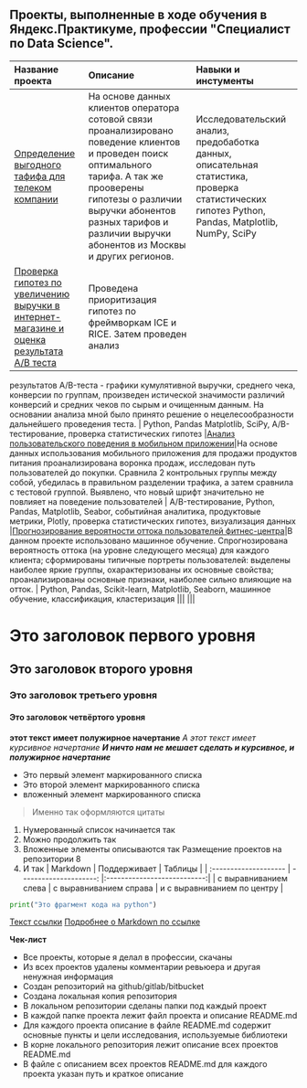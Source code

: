 ## Проекты, выполненные в ходе обучения в Яндекс.Практикуме, профессии "Специалист по Data Science".
| Название проекта | Описание | Навыки и инстументы |
| :-------------------- | :--------------------- |:---------------------------|
| [Определение выгодного тафифа для телеком компании](https://github.com/Barsik146-git/Yandex-praktikum-projects/blob/main/Searchig_oplimal_tariff/Searchig_oplimal_tariff.ipynb) | На основе данных клиентов оператора сотовой связи проанализировано поведение клиентов и проведен поиск оптимального тарифа. А так же прооверены гипотезы о различии выручки абонентов разных тарифов и различии выручки абонентов из Москвы и других регионов. | Исследовательский анализ, предобаботка данных, описательная статистика, проверка статистических гипотез Python, Pandas, Matplotlib, NumPy, SciPy|
|[Проверка гипотез по увеличению выручки в интернет-магазине и оценка результата A/B теста](https://github.com/Barsik146-git/Yandex-praktikum-projects/blob/main/AB_test_for_an_online_store/AB_test_for_an_online_store.ipynb) | Проведена приоритизация гипотез по фреймворкам ICE и RICE. Затем проведен анализ
результатов A/B-теста - графики кумулятивной выручки, среднего чека, конверсии по группам, произведен истической значимости различий конверсий
и средних чеков по сырым и очищенным данным. На основании анализа мной было принято решение о нецелесообразности дальнейшего проведения теста. | Python, Pandas Matplotlib, SciPy, A/B-тестирование, проверка статистических гипотез
|[Анализ пользовательского поведения в мобильном приложении](https://github.com/Barsik146-git/Yandex-praktikum-projects/blob/main/AB_for_mobile_App/AB_for_mobile_App.ipynb)|На основе данных использования мобильного приложения для продажи продуктов питания проанализирована воронка продаж, исследован путь пользователей до покупки. Сравнила 2 контрольных группы между собой, убедилась в правильном разделении трафика, а затем сравнила с тестовой группой. Выявлено, что новый шрифт значительно не повлияет на поведение пользователей | A/B-тестирование, Python, Pandas, Matplotlib, Seabor, событийная аналитика, продуктовые метрики, Plotly, проверка статистических гипотез, визуализация данных
|[Прогнозирование вероятности оттока пользователей фитнес-центра](https://github.com/Barsik146-git/Yandex-praktikum-projects/blob/main/Forecasting_the_probability_of_outflow/Forecasting_the_probability_of_outflow.ipynb)|В данном проекте использовано машинное обучение. Спрогнозирована вероятность оттока (на уровне следующего месяца) для каждого клиента; сформированы типичные портреты пользователей: выделены наиболее яркие группы, охарактеризованы их основные свойства; проанализированы основные признаки, наиболее сильно влияющие на отток. | Python, Pandas, Scikit-learn, Matplotlib, Seaborn, машинное обучение, классификация, кластеризация
|[]()||
|[]()||



# Это заголовок первого уровня
## Это заголовок второго уровня
### Это заголовок третьего уровня
#### Это заголовок четвёртого уровня
**этот текст имеет полужирное начертание**
*А этот текст имеет курсивное начертание*
***И ничто нам не мешает сделать и курсивное, и полужирное начертание***
- Это первый элемент маркированного списка
- Это второй элемент маркированного списка
- вложенный элемент маркированного списка
> Именно так оформляются цитаты
1. Нумерованный список начинается так
2. Можно продолжить так
1. Вложенные элементы описываются так
Размещение проектов на репозитории 8
2. И так
| Markdown | Поддерживает | Таблицы |
| :-------------------- | ---------------------: |:---------------------------:|
| с выравниванием слева | с выравниванием справа | и с выравниванием по центру |
```python
print("Это фрагмент кода на python")
```
[Текст ссылки](адрес://ссылки.здесь "Заголовок ссылки")
[Подробнее о Markdown по ссылке](https://daringfireball.net/projects/markdown/)


**Чек-лист**
- Все проекты, которые я делал в профессии, скачаны
- Из всех проектов удалены комментарии ревьюера и другая ненужная информация
- Создан репозиторий на github/gitlab/bitbucket
- Создана локальная копия репозитория
- В локальном репозитории сделаны папки под каждый проект
- В каждой папке проекта лежит файл проекта и описание README.md
- Для каждого проекта описание в файле README.md содержит основные пункты и цели исследования, используемые библиотеки
- В корне локального репозитория лежит описание всех проектов
README.md
- В файле с описанием всех проектов README.md для каждого проекта указан путь и краткое описание
